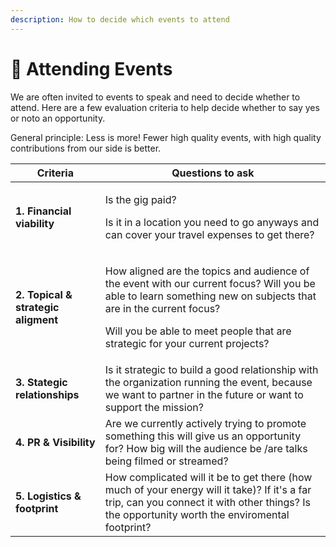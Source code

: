 ```yaml
---
description: How to decide which events to attend
---
```


# 🎪 Attending Events

We are often invited to events to speak and need to decide whether to attend. Here are a few evaluation criteria to help decide whether to say yes or noto an opportunity.&#x20;

General principle: Less is more! Fewer high quality events, with high quality contributions from our side is better.&#x20;

| Criteria                                    | Questions to ask                                                                                                                                                                                                                                           |
| ------------------------------------------- | ---------------------------------------------------------------------------------------------------------------------------------------------------------------------------------------------------------------------------------------------------------- |
|  **1. Financial viability**                 | <p>Is the gig paid? </p><p>Is it in a location you need to go anyways and can cover your travel expenses to get there? </p>                                                                                                                                |
| **2. Topical & strategic aligment**         | <p>How aligned are the topics and audience of the event with our current focus? Will you be able to learn something new on subjects that are in the current focus?</p><p>Will you be able to meet people that are strategic for your current projects?</p> |
| **3. Stategic relationships**               | Is it strategic to build a good relationship with the organization running the event, because we want to partner in the future or want to support the mission?                                                                                             |
| **4. PR & Visibility**                      | Are we currently actively trying to promote something this will give us an opportunity for? How big will the audience be /are talks being filmed or streamed?                                                                                              |
| **5. Logistics & footprint**                | How complicated will it be to get there (how much of your energy will it take)? If it's a far trip, can you connect it with other things? Is the opportunity worth the enviromental footprint?                                                             |

